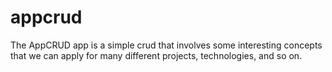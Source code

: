 # appcrud
The AppCRUD app is a simple crud that involves some interesting concepts that we can apply for many different projects, technologies, and so on.
